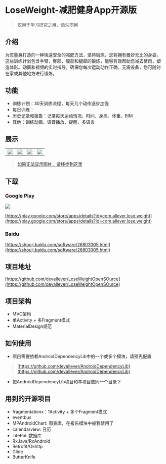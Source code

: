 # LoseWeight-减肥健身App开源版

> 仅用于学习研究之用，请勿商用

## 介绍

为您量身打造的一种快速安全的减肥方法，坚持锻炼，您将拥有曼妙无比的身姿。
这些训练计划包含手臂，臀部，腹部和腿部的锻炼，能够有效帮助您减去赘肉，塑造体形。动画和视频的实时指导，确保您每次运动动作正确。无需设备，您可随时在家或其他地方进行锻炼。

## 功能
 - 训练计划：30天训练流程，每天几个动作逐步加强
 - 每日训练：
 - 历史记录和报告：记录每天运动情况，时间、身高、体重、BIM
 - 其他：训练动画、语音播放、提醒、多语言

## 展示

|||||
|:-:|:-:|:-:|:-:|
|![](https://upload-images.jianshu.io/upload_images/2359130-415f038bfcc1feda.png?imageMogr2/auto-orient/strip%7CimageView2/2/w/100)|![](https://upload-images.jianshu.io/upload_images/2359130-44e15c1528688b31.png?imageMogr2/auto-orient/strip%7CimageView2/2/w/100)|![](https://upload-images.jianshu.io/upload_images/2359130-300a8a822416b32c.png?imageMogr2/auto-orient/strip%7CimageView2/2/w/100)|![](https://upload-images.jianshu.io/upload_images/2359130-e3b1d0660fcf7458.png?imageMogr2/auto-orient/strip%7CimageView2/2/w/100)|

> [如果无法显示图片，请移步到这里](https://www.jianshu.com/p/9dfcb78afadb)

## 下载

### Google Play

![](https://upload-images.jianshu.io/upload_images/2359130-ca75e4bebe10f2a7.png?imageMogr2/auto-orient/strip%7CimageView2/2/w/200)


[https://play.google.com/store/apps/details?id=com.allever.lose.weight](https://play.google.com/store/apps/details?id=com.allever.lose.weight)


### Baidu

[https://shouji.baidu.com/software/26803005.html](https://shouji.baidu.com/software/26803005.html)

## 项目地址
[https://github.com/devallever/LoseWeightOpenSOurce](https://github.com/devallever/LoseWeightOpenSOurce)



## 项目架构

 - MVC架构
 - 单Activity + 多Fragment模式
 - MaterialDesign规范


## 如何使用

- 项目需要依赖AndroidDependencyLib中的一个或多个模块，请预先配置
> [https://github.com/devallever/AndroidDependencyLib](https://github.com/devallever/AndroidDependencyLib)

- 把AndroidDependencyLib项目和本项目放同一个目录下



## 用到的开源项目

 - fragmentationx：1Activity + 多个Fragment模式
 - eventbus
 - MPAndroidChart: 图表库，在报告模块中被我禁用了
 - calendarview: 日历
 - LitePal: 数据库
 - RxJava/RxAndroid
 - Retrofit/Okhttp
 - Glide
 - ButterKnife
 
